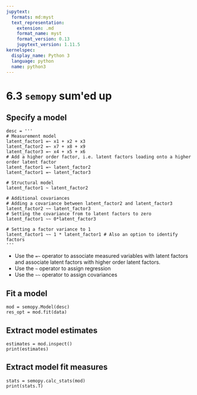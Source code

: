 ```yaml
---
jupytext:
  formats: md:myst
  text_representation:
    extension: .md
    format_name: myst
    format_version: 0.13
    jupytext_version: 1.11.5
kernelspec:
  display_name: Python 3
  language: python
  name: python3
---
```



# 6.3 `semopy` sum'ed up

## Specify a model

```{code-cell}
desc = '''
# Measurement model
latent_factor1 =~ x1 + x2 + x3
latent_factor2 =~ x7 + x8 + x9
latent_factor3 =~ x4 + x5 + x6
# Add a higher order factor, i.e. latent factors loading onto a higher order latent factor
latent_factor1 =~ latent_factor2
latent_factor1 =~ latent_factor3

# Structural model
latent_factor1 ~ latent_factor2

# Additional covariances
# Adding a covariance between latent_factor2 and latent_factor3
latent_factor2 ~~ latent_factor3
# Setting the covariance from to latent factors to zero
latent_factor1 ~~ 0*latent_factor3

# Setting a factor variance to 1
latent_factor1 ~~ 1 * latent_factor1 # Also an option to identify factors
'''
```

- Use the `=~` operator to associate measured variables with latent factors and associate latent factors with higher order latent factors.
- Use the `~` operator to assign regression
- Use the `~~` operator to assign covariances

## Fit a model

```{code-cell}
mod = semopy.Model(desc)
res_opt = mod.fit(data)
```

## Extract model estimates

```{code-cell}
estimates = mod.inspect()
print(estimates)
```

## Extract model fit measures

```{code-cell}
stats = semopy.calc_stats(mod)
print(stats.T)
```